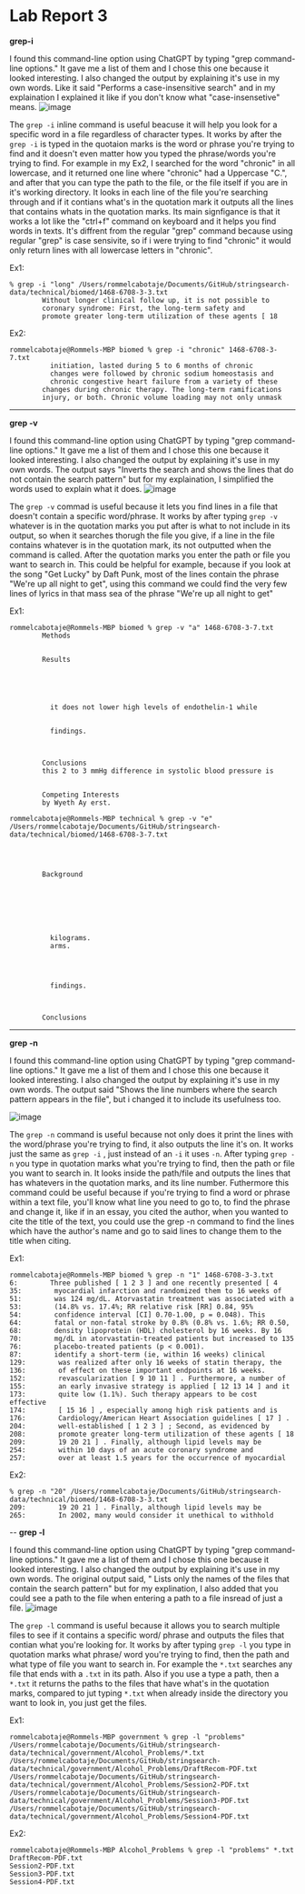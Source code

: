# Lab Report 3

**grep-i** 

I found this command-line option using ChatGPT by typing "grep command-line options." It gave me a list of them and I chose this one because it looked
interesting. I also changed the output by explaining it's use in my own words. Like it said "Performs a case-insensitive search" and in my explaination I explained it like if you don't know what "case-insensetive" means. 
![image](https://github.com/rcabotaje/cse15l-lab-reports/assets/130100627/23195965-e775-45b7-84e5-08d5d307866f)


The `grep -i` inline command is useful beacuse it will help you look for a specific word in a file regardless of character types. It works by after the `grep -i` is typed in the quotaion marks is the word or phrase you're trying to find and it doesn't even matter how you typed the phrase/words you're trying to find. For example in my Ex2, I searched for the word "chronic" in all lowercase, and it returned one line where "chronic" had a Uppercase "C.", and after that you can type the path to the file, or the file itself if you are in it's working directory. It looks in each line of the file you're searching through and if it contians what's in the quotation mark it outputs all the lines that contains whats in the quotation marks. Its main signfigance is that it works a lot like the "ctrl+f" command on keyboard and it helps you find words in texts. It's diffrent from the regular "grep" command because using regular "grep" is case sensivite, so if i were trying to find "chronic" it would only return lines with all lowercase letters in "chronic".

Ex1:
```
% grep -i "long" /Users/rommelcabotaje/Documents/GitHub/stringsearch-data/technical/biomed/1468-6708-3-3.txt
        Without longer clinical follow up, it is not possible to
        coronary syndrome: First, the long-term safety and
        promote greater long-term utilization of these agents [ 18
```

Ex2:
```
rommelcabotaje@Rommels-MBP biomed % grep -i "chronic" 1468-6708-3-7.txt
          initiation, lasted during 5 to 6 months of chronic
          changes were followed by chronic sodium homeostasis and
          chronic congestive heart failure from a variety of these
        changes during chronic therapy. The long-term ramifications
        injury, or both. Chronic volume loading may not only unmask
```
---

**grep -v**

I found this command-line option using ChatGPT by typing "grep command-line options." It gave me a list of them and I chose this one because it looked
interesting. I also changed the output by explaining it's use in my own words. The output says "Inverts the search and shows the lines that do not contain the search pattern" but for my explaination, I simplified the words used to explain what it does.
![image](https://github.com/rcabotaje/cse15l-lab-reports/assets/130100627/edeeca9c-27bc-48f1-bf41-622c8201bcd7)

The `grep -v` commad is useful because it lets you find lines in a file that doesn't contain a specific word/phrase. It works by after typing `grep -v`
whatever is in the quotation marks you put after is what to not include in its output, so when it searches thorugh the file you give, if a line in the file contains whatever is in the quotation mark, its not outputted when the command is called. After the quotation marks you enter the path or file you want to search in. This could be helpful for example, because if you look at the song "Get Lucky" by Daft Punk, most of the lines contain the phrase "We're up all night to get", using this command we could find the very few lines of lyrics in that mass sea of the phrase "We're up all night to get"

Ex1:
```
rommelcabotaje@Rommels-MBP biomed % grep -v "a" 1468-6708-3-7.txt        
        Methods
      
      
        Results
        
        
        
        
        
          it does not lower high levels of endothelin-1 while
        
        
          findings.
        
      
      
        Conclusions
        this 2 to 3 mmHg difference in systolic blood pressure is
      
      
        Competing Interests
        by Wyeth Ay erst.
```
```
rommelcabotaje@Rommels-MBP technical % grep -v "e" /Users/rommelcabotaje/Documents/GitHub/stringsearch-data/technical/biomed/1468-6708-3-7.txt

  
    
      
        Background
      
      
      
      
        
        
        
          kilograms.
          arms.
        
        
        
        
          findings.
        
      
      
        Conclusions
```
---

**grep -n**

I found this command-line option using ChatGPT by typing "grep command-line options." It gave me a list of them and I chose this one because it looked
interesting. I also changed the output by explaining it's use in my own words. The output said "Shows the line numbers where the search pattern appears in the file", but i changed it to include its usefulness too.

![image](https://github.com/rcabotaje/cse15l-lab-reports/assets/130100627/53250f85-9da3-464c-bde1-e083a390491a)

The `grep -n` command is useful because not only does it print the lines with the word/phrase you're trying to find, it also outputs the line it's on.
It works just the same as `grep -i` , just instead of an `-i` it uses `-n`. After typing `grep -n` you type in quotation marks what you're trying to find, then the path or file you want to search in. It looks inside the path/file and outputs the lines that has whatevers in the quotation marks, and its line number. Futhermore this command could be useful because if you're trying to find a word or phrase within a text file, you'll know what line you need to go to, to find the phrase and change it, like if in an essay, you cited the author, when you wanted to cite the title of the text, you could use the grep -n command to find the lines which have the author's name and go to said lines to change them to the title when citing.

Ex1:
```
rommelcabotaje@Rommels-MBP biomed % grep -n "1" 1468-6708-3-3.txt
6:        Three published [ 1 2 3 ] and one recently presented [ 4
35:        myocardial infarction and randomized them to 16 weeks of
51:        was 124 mg/dL. Atorvastatin treatment was associated with a
53:        (14.8% vs. 17.4%; RR relative risk [RR] 0.84, 95%
54:        confidence interval [CI] 0.70-1.00, p = 0.048). This
64:        fatal or non-fatal stroke by 0.8% (0.8% vs. 1.6%; RR 0.50,
68:        density lipoprotein (HDL) cholesterol by 16 weeks. By 16
70:        mg/dL in atorvastatin-treated patients but increased to 135
76:        placebo-treated patients (p < 0.001).
87:        identify a short-term (ie, within 16 weeks) clinical
129:        was realized after only 16 weeks of statin therapy, the
136:        of effect on these important endpoints at 16 weeks.
152:        revascularization [ 9 10 11 ] . Furthermore, a number of
155:        an early invasive strategy is applied [ 12 13 14 ] and it
173:        quite low (1.1%). Such therapy appears to be cost effective
174:        [ 15 16 ] , especially among high risk patients and is
176:        Cardiology/American Heart Association guidelines [ 17 ] .
204:        well-established [ 1 2 3 ] ; Second, as evidenced by
208:        promote greater long-term utilization of these agents [ 18
209:        19 20 21 ] . Finally, although lipid levels may be
254:        within 10 days of an acute coronary syndrome and
257:        over at least 1.5 years for the occurrence of myocardial
```
Ex2:

```
% grep -n "20" /Users/rommelcabotaje/Documents/GitHub/stringsearch-data/technical/biomed/1468-6708-3-3.txt
209:        19 20 21 ] . Finally, although lipid levels may be
265:        In 2002, many would consider it unethical to withhold
```
--
**grep -l**

I found this command-line option using ChatGPT by typing "grep command-line options." It gave me a list of them and I chose this one because it looked
interesting. I also changed the output by explaining it's use in my own words. The original output said, " Lists only the names of the files that contain the search pattern" but for my explination, I also added that you could see a path to the file when entering a path to a file insread of just a file.
![image](https://github.com/rcabotaje/cse15l-lab-reports/assets/130100627/06db6a53-b409-4feb-b90e-c8785e99a641)

The `grep -l` command is useful because it allows you to search multiple files to see if it contains a specific word/ phrase and outputs the files
that contian what you're looking for. It works by after typing `grep -l` you type in quotation marks what phrase/ word you're trying to find, then
the path and what type of file you want to search in. For example the `*.txt` searches any file that ends with a `.txt` in its path. Also if you use a 
type a path, then a `*.txt` it returns the paths to the files that have what's in the quotation marks, compared to jut typing `*.txt` when already 
inside the directory you want to look in, you just get the files.

Ex1:
```
rommelcabotaje@Rommels-MBP government % grep -l "problems" /Users/rommelcabotaje/Documents/GitHub/stringsearch-data/technical/government/Alcohol_Problems/*.txt
/Users/rommelcabotaje/Documents/GitHub/stringsearch-data/technical/government/Alcohol_Problems/DraftRecom-PDF.txt
/Users/rommelcabotaje/Documents/GitHub/stringsearch-data/technical/government/Alcohol_Problems/Session2-PDF.txt
/Users/rommelcabotaje/Documents/GitHub/stringsearch-data/technical/government/Alcohol_Problems/Session3-PDF.txt
/Users/rommelcabotaje/Documents/GitHub/stringsearch-data/technical/government/Alcohol_Problems/Session4-PDF.txt
```
Ex2:
```
rommelcabotaje@Rommels-MBP Alcohol_Problems % grep -l "problems" *.txt                                                                                               
DraftRecom-PDF.txt
Session2-PDF.txt
Session3-PDF.txt
Session4-PDF.txt
```
